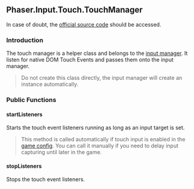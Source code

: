 ## Phaser.Input.Touch.TouchManager

In case of doubt, the [official source code](https://github.com/photonstorm/phaser) should be accessed.

### Introduction

The touch manager is a helper class and belongs to the [input manager](https://github.com/digitsensitive/phaser3-typescript/blob/master/slides/cheatsheets/input/input-manager.md).
It listen for native DOM Touch Events and passes them onto the input manager.

> Do not create this class directly, the input manager will create an instance automatically.

### Public Functions

#### startListeners

Starts the touch event listeners running as long as an input target is set.

> This method is called automatically if touch input is enabled in the [game config](https://github.com/digitsensitive/phaser3-typescript/blob/master/slides/cheatsheets/core/config.md).
> You can call it manually if you need to delay input capturing until later in the game.

#### stopListeners

Stops the touch event listeners.
